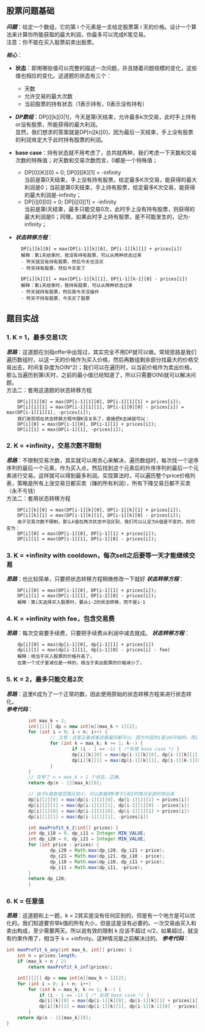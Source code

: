 ## 股票问题基础
***问题***：给定一个数组，它的第 i 个元素是一支给定股票第 i 天的价格。设计一个算法来计算你所能获取的最大利润，你最多可以完成K笔交易。  
注意：你不能在买入股票前卖出股票。

***核心***：   
- **状态**：即用哪些值可以完整的描述一次问题，并且随着问题规模的变化，这些值也相应的变化。这道题的状态有三个：

    - 天数
    - 允许交易的最大次数
    - 当前股票的持有状态（1表示持有，0表示没有持有）

- ***DP数组***：DP[i][k][0|1]，今天是第i天结束，允许最多k次交易，此时手上持有or没有股票，所能获得的最大利润。  
显然，我们想求的答案就是DP[n][k][0]，因为最后一天结束，手上没有股票的利润肯定大于此时持有股票的利润。
- **base case**：持有状态就不用考虑了，总共就两种，我们考虑一下天数和交易次数的特殊值；对天数和交易次数而言，0都是一个特殊值；

    - DP[0][K][0] = 0; DP[0][K][1] = -infinity  
        当前是第0天结束，手上没有持有股票，给定最多K次交易，能获得的最大利润是0；当前是第0天结束，手上持有股票，给定最多K次交易，能获得的最大利润是-infinity；
    - DP[i][0][0] = 0; DP[i][0][1] = -infinity   
        当前是第i天结束，最多只能交易0次，此时手上没有持有股票，则获得的最大利润是0；同理，如果此时手上持有股票，是不可能发生的，记为-infinity；
- ***状态转移方程***：

        DP[i][k][0] = max(DP[i-1][k][0], DP[i-1][k][1] + prices[i])
        解释：第i天结束时，我没有持有股票，可以从两种状态过来
        - 昨天就没有持有股票，然后今天也没买
        - 昨天持有股票，然后今天卖了

        DP[i][k][1] = max(DP[i-1][k][1], DP[i-1][k-1][0] - prices[i])
        解释：第i天结束时，我持有股票，可以从两种状态过来
        - 昨天就持有股票，然后我今天没操作
        - 昨天不持有股票，今天买了股票

## 题目实战
### 1. K = 1，最多交易1次
***思路***：这道题在剑指offer中出现过，其实完全不用DP就可以做。常规思路是我们遍历数组时，以这一天的价格作为买入价格，然后再数组剩余部分找最大的价格交易出去，时间复杂度为O(N^2)；我们可以在遍历时，以当前价格作为卖出价格，那么当遍历到第i天时，之前的最小值已经知道了，所以只需要O(N)就可以解决问题。  
方法二：套用这道题的状态转移方程   

        DP[i][1][0] = max(DP[i-1][1][0], DP[i-1][1][1] + prices[i]);
        DP[i][1][1] = max(DP[i-1][1][1], DP[i-1][0][0] - prices[i]) = max(DP[i-1][1][1], -prices[i]);
        我们发现现在状态转移方程中跟K没关系了，直接把K去掉就可以：
        DP[i][0] = max(DP[i-1][0], DP[i-1][1] + prices[i]);
        DP[i][1] = max(DP[i-1][1], -prices[i]);

### 2. K = +infinity，交易次数不限制
***思路***：不限制交易次数，其实就可以用贪心来解决，遍历数组时，每次找一个逆序序列的最后一个元素，作为买入点，然后找到这个元素后的升序序列的最后一个元素进行交易。这样就可以得到最多利润。实现算法时，可以遍历整个price价格列表，策略是所有上涨交易日都买卖（赚的所有利润），所有下降交易日都不买卖（永不亏钱）   
方法二：套用状态转移方程

        DP[i][k][0] = max(DP[i-1][k][0], DP[i-1][k][1] + prices[i]);
        DP[i][k][1] = max(DP[i-1][k][1], DP[i-1][k][0] - prices[i]);
        由于交易次数不限制，那么k值在两次状态中没区别，我们可以认定为k值是不变的，则可变为：
        DP[i][0] = max(DP[i-1][0], DP[i-1][1] + prices[i]);
        DP[i][1] = max(DP[i-1][1], DP[i-1][0] - prices[i]);

### 3. K = +infinity with cooldown，每次sell之后要等一天才能继续交易
***思路***：也比较简单，只要把状态转移方程稍微修改一下就好
***状态转移方程***：

        DP[i][0] = max(DP[i-1][0], DP[i-1][1] + prices[i]);
        DP[i][1] = max(DP[i-1][1], DP[i-2][0] - prices[i]);
        解释：第i天选择买入股票时，要从i-2的状态转移，而不是i-1

### 4. K = +infinity with fee，包含交易费
***思路***：每次交易要手续费，只要把手续费从利润中减去就成。
***状态转移方程***：

        dp[i][0] = max(dp[i-1][0], dp[i-1][1] + prices[i])
        dp[i][1] = max(dp[i-1][1], dp[i-1][0] - prices[i] - fee)
        解释：相当于买入股票的价格升高了。
        在第一个式子里减也是一样的，相当于卖出股票的价格减小了。

### 5. K = 2，最多只能交易2次
***思路***：这里K成为了一个正常的数，因此使用原始的状态转移方程来进行状态转化。   
***参考代码***：
```JAVA
        int max_k = 2;
        int[][][] dp = new int[n][max_k + 1][2];
        for (int i = 0; i < n; i++) {
                // 注意：这里正着或者逆着遍历都可以，因为外层的i是从0开始的，而i等于0的时候的结果全是base case
                for (int k = max_k; k >= 1; k--) {
                        if (i - 1 == -1) { /*处理 base case */ }
                        dp[i][k][0] = max(dp[i-1][k][0], dp[i-1][k][1] + prices[i]);
                        dp[i][k][1] = max(dp[i-1][k][1], dp[i-1][k-1][0] - prices[i]);
                }
        }
        // 穷举了 n × max_k × 2 个状态，正确。
        return dp[n - 1][max_k][0];

        // 由于k值取值范围比较小，可以直接把K等于1和2的情况全部列举出来
        dp[i][2][0] = max(dp[i-1][2][0], dp[i-1][2][1] + prices[i])
        dp[i][2][1] = max(dp[i-1][2][1], dp[i-1][1][0] - prices[i])
        dp[i][1][0] = max(dp[i-1][1][0], dp[i-1][1][1] + prices[i])
        dp[i][1][1] = max(dp[i-1][1][1], -prices[i])

        int maxProfit_k_2(int[] prices) {
        int dp_i10 = 0, dp_i11 = Integer.MIN_VALUE;
        int dp_i20 = 0, dp_i21 = Integer.MIN_VALUE;
        for (int price : prices) {
                dp_i20 = Math.max(dp_i20, dp_i21 + price);
                dp_i21 = Math.max(dp_i21, dp_i10 - price);
                dp_i10 = Math.max(dp_i10, dp_i11 + price);
                dp_i11 = Math.max(dp_i11, -price);
        }
        return dp_i20;
        }
```

### 6. K = 任意值
***思路***：这道题和上一题，k = 2其实是没有任何区别的，但是有一个地方是可以优化的。我们知道要穷举k值的所有大小，但是这是没有必要的。一次交易由买入和卖出构成，至少需要两天。所以说有效的限制 k 应该不超过 n/2，如果超过，就没有约束作用了，相当于 k = +infinity。这种情况是之前解决过的。
***参考代码***：
```java
int maxProfit_k_any(int max_k, int[] prices) {
    int n = prices.length;
    if (max_k > n / 2) 
        return maxProfit_k_inf(prices);

    int[][][] dp = new int[n][max_k + 1][2];
    for (int i = 0; i < n; i++) 
        for (int k = max_k; k >= 1; k--) {
            if (i - 1 == -1) { /* 处理 base case */ }
            dp[i][k][0] = max(dp[i-1][k][0], dp[i-1][k][1] + prices[i]);
            dp[i][k][1] = max(dp[i-1][k][1], dp[i-1][k-1][0] - prices[i]);     
        }
    return dp[n - 1][max_k][0];
}
```